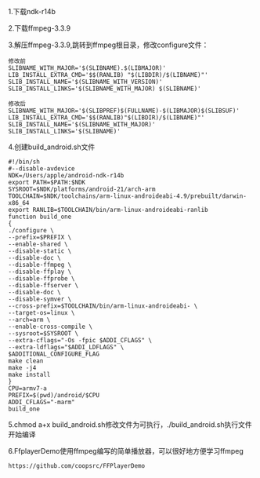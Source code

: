 1.下载ndk-r14b

2.下载ffmpeg-3.3.9

3.解压ffmpeg-3.3.9,跳转到ffmpeg根目录，修改configure文件：

    修改前
    SLIBNAME_WITH_MAJOR='$(SLIBNAME).$(LIBMAJOR)'
    LIB_INSTALL_EXTRA_CMD='$$(RANLIB) "$(LIBDIR)/$(LIBNAME)"'
    SLIB_INSTALL_NAME='$(SLIBNAME_WITH_VERSION)'
    SLIB_INSTALL_LINKS='$(SLIBNAME_WITH_MAJOR) $(SLIBNAME)' 
    
    修改后
    SLIBNAME_WITH_MAJOR='$(SLIBPREF)$(FULLNAME)-$(LIBMAJOR)$(SLIBSUF)'
    LIB_INSTALL_EXTRA_CMD='$$(RANLIB)"$(LIBDIR)/$(LIBNAME)"'
    SLIB_INSTALL_NAME='$(SLIBNAME_WITH_MAJOR)'
    SLIB_INSTALL_LINKS='$(SLIBNAME)'
4.创建build_android.sh文件
  
    #!/bin/sh
    #--disable-avdevice
    NDK=/Users/apple/android-ndk-r14b
    export PATH=$PATH:$NDK
    SYSROOT=$NDK/platforms/android-21/arch-arm
    TOOLCHAIN=$NDK/toolchains/arm-linux-androideabi-4.9/prebuilt/darwin-x86_64
    export RANLIB=$TOOLCHAIN/bin/arm-linux-androideabi-ranlib
    function build_one
    {
    ./configure \
    --prefix=$PREFIX \
    --enable-shared \
    --disable-static \
    --disable-doc \
    --disable-ffmpeg \
    --disable-ffplay \
    --disable-ffprobe \
    --disable-ffserver \
    --disable-doc \
    --disable-symver \
    --cross-prefix=$TOOLCHAIN/bin/arm-linux-androideabi- \
    --target-os=linux \
    --arch=arm \
    --enable-cross-compile \
    --sysroot=$SYSROOT \
    --extra-cflags="-Os -fpic $ADDI_CFLAGS" \
    --extra-ldflags="$ADDI_LDFLAGS" \
    $ADDITIONAL_CONFIGURE_FLAG
    make clean
    make -j4
    make install
    }
    CPU=armv7-a
    PREFIX=$(pwd)/android/$CPU
    ADDI_CFLAGS="-marm"
    build_one

5.chmod a+x build_android.sh修改文件为可执行，./build_android.sh执行文件开始编译

6.FfplayerDemo使用ffmpeg编写的简单播放器，可以很好地方便学习ffmpeg

    https://github.com/coopsrc/FFPlayerDemo
